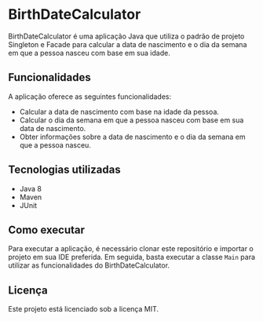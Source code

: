 # BirthDateCalculator

BirthDateCalculator é uma aplicação Java que utiliza o padrão de projeto Singleton e Facade para calcular a data de nascimento e o dia da semana em que a pessoa nasceu com base em sua idade.

## Funcionalidades

A aplicação oferece as seguintes funcionalidades:

-   Calcular a data de nascimento com base na idade da pessoa.
-   Calcular o dia da semana em que a pessoa nasceu com base em sua data de nascimento.
-   Obter informações sobre a data de nascimento e o dia da semana em que a pessoa nasceu.

## Tecnologias utilizadas

-   Java 8
-   Maven
-   JUnit

## Como executar

Para executar a aplicação, é necessário clonar este repositório e importar o projeto em sua IDE preferida. Em seguida, basta executar a classe `Main` para utilizar as funcionalidades do BirthDateCalculator.

## Licença

Este projeto está licenciado sob a licença MIT.
